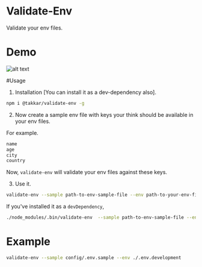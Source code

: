 # Validate-Env
Validate your env files.

# Demo
![alt text](https://raw.githubusercontent.com/yTakkar/validate-env/master/example/example.gif)

#Usage
1. Installation [You can install it as a dev-dependency also].
```bash
npm i @takkar/validate-env -g
```

2. Now create a sample env file with keys your think should be available in your env files.
    
  For example.
  ```js
  name
  age
  city
  country
  ```

  Now, `validate-env` will validate your env files against these keys.

3. Use it.
```bash
validate-env --sample path-to-env-sample-file --env path-to-your-env-file
```

If you've installed it as a `devDependency`,
```bash
./node_modules/.bin/validate-env  --sample path-to-env-sample-file --env path-to-your-env-file
```

# Example
```bash
validate-env --sample config/.env.sample --env ./.env.development
```
